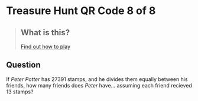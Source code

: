 

# Treasure Hunt QR Code 8 of 8

> ## What is this?
>
> [Find out how to play](https://hackaway.hexe.uk/)

## Question

If _Peter Potter_ has 27391 stamps, and he divides them equally between his friends,
how many friends does _Peter_ have... assuming each friend recieved 13 stamps?
